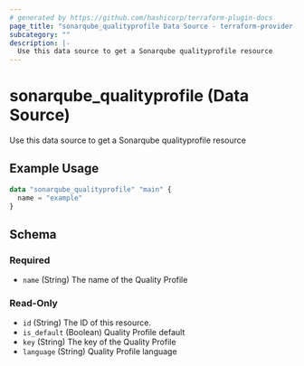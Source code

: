 ```yaml
---
# generated by https://github.com/hashicorp/terraform-plugin-docs
page_title: "sonarqube_qualityprofile Data Source - terraform-provider-sonarqube"
subcategory: ""
description: |-
  Use this data source to get a Sonarqube qualityprofile resource
---
```


# sonarqube_qualityprofile (Data Source)

Use this data source to get a Sonarqube qualityprofile resource

## Example Usage

```terraform
data "sonarqube_qualityprofile" "main" {
  name = "example"
}
```

<!-- schema generated by tfplugindocs -->
## Schema

### Required

- `name` (String) The name of the Quality Profile

### Read-Only

- `id` (String) The ID of this resource.
- `is_default` (Boolean) Quality Profile default
- `key` (String) The key of the Quality Profile
- `language` (String) Quality Profile language
